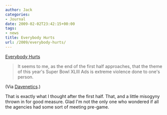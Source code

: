 ```yaml
---
author: Jack
categories:
- Journal
date: 2009-02-02T23:42:15+00:00
tags:
- news
title: Everybody Hurts
url: /2009/everybody-hurts/
---
```


[Everybody Hurts](http://davenetics.com/2009/02/everybody-hurts/)

> It seems to me, as the end of the first half approaches, that the theme of this year's Super Bowl XLIII Ads is extreme violence done to one's person.

(Via [Davenetics][1].)

That is exactly what I thought after the first half. That, and a little misogyny thrown in for good measure. Glad I'm not the only one who wondered if all the agencies had some sort of meeting pre-game.

 [1]: http://davenetics.com